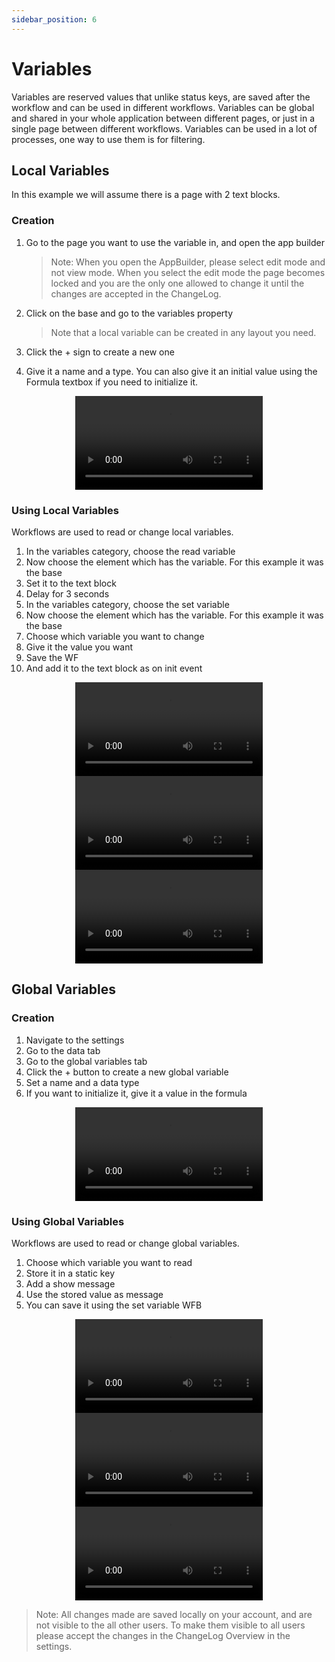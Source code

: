 ```yaml
---
sidebar_position: 6
---
```


# Variables

Variables are reserved values that unlike status keys, are saved after the workflow and can be used in different workflows. Variables can be global and shared in your whole application between different pages, or just in a single page between different workflows. Variables can be used in a lot of processes, one way to use them is for filtering.

## Local Variables

In this example we will assume there is a page with 2 text blocks.

### Creation

1. Go to the page you want to use the variable in, and open the app builder

   > Note: When you open the AppBuilder, please select edit mode and not view mode. When you select the edit mode the page becomes locked and you are the only one allowed to change it until the changes are accepted in the ChangeLog.

2. Click on the base and go to the variables property
   > Note that a local variable can be created in any layout you need.
3. Click the + sign to create a new one
4. Give it a name and a type. You can also give it an initial value using the Formula textbox if you need to initialize it.

<center>

<video controls="controls">
  <source src="/media/var1.mp4" />
</video>

</center>

### Using Local Variables

Workflows are used to read or change local variables.

1. In the variables category, choose the read variable
2. Now choose the element which has the variable. For this example it was the base
3. Set it to the text block
4. Delay for 3 seconds
5. In the variables category, choose the set variable
6. Now choose the element which has the variable. For this example it was the base
7. Choose which variable you want to change
8. Give it the value you want
9. Save the WF
10. And add it to the text block as on init event

<center>

<video controls="controls">
  <source src="/media/var2.mp4" />
</video>

</center>

<center>

<video controls="controls">
  <source src="/media/var3.mp4" />
</video>

</center>

<center>

<video controls="controls">
  <source src="/media/var4.mp4" />
</video>

</center>

## Global Variables

### Creation

1. Navigate to the settings
2. Go to the data tab
3. Go to the global variables tab
4. Click the + button to create a new global variable
5. Set a name and a data type
6. If you want to initialize it, give it a value in the formula

<center>

<video controls="controls">
  <source src="/media/var5.mp4" />
</video>

</center>

### Using Global Variables

Workflows are used to read or change global variables.

1. Choose which variable you want to read
2. Store it in a static key
3. Add a show message
4. Use the stored value as message
5. You can save it using the set variable WFB

<center>

<video controls="controls">
  <source src="/media/var6.mp4" />
</video>

</center>

<center>

<video controls="controls">
  <source src="/media/var7.mp4" />
</video>

</center>

<center>

<video controls="controls">
  <source src="/media/var8.mp4" />
</video>

</center>

> Note: All changes made are saved locally on your account, and are not visible to the all other users. To make them visible to all users please accept the changes in the ChangeLog Overview in the settings.
